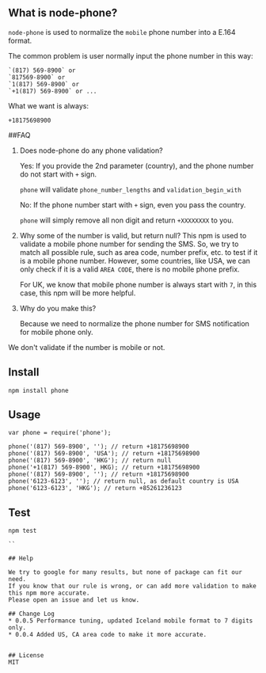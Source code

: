 ## What is node-phone?
`node-phone` is used to normalize the `mobile` phone number into a E.164 format.

The common problem is user normally input the phone number in this way:

```
`(817) 569-8900` or
`817569-8900` or
`1(817) 569-8900` or
`+1(817) 569-8900` or ...
```

What we want is always:

```
+18175698900
```

##FAQ

1. Does node-phone do any phone validation?

	Yes: If you provide the 2nd parameter (country), and the phone number do not start with `+` sign.

	`phone` will validate `phone_number_lengths` and `validation_begin_with`

	No: If the phone number start with `+` sign, even you pass the country.

	`phone` will simply remove all non digit and return `+XXXXXXXX` to you.

2. Why some of the number is valid, but return null?
	This npm is used to validate a mobile phone number for sending the SMS.
	So, we try to match all possible rule, such as area code, number prefix, etc. to test if it is a mobile phone number.
	However, some countries, like USA, we can only check if it is a valid `AREA CODE`, there is no mobile phone prefix.

	For UK, we know that mobile phone number is always start with `7`, in this case, this npm will be more helpful.

3. Why do you make this?

	Because we need to normalize the phone number for SMS notification for mobile phone only.

We don't validate if the number is mobile or not.


## Install
```
npm install phone
```

## Usage
```
var phone = require('phone');

phone('(817) 569-8900', ''); // return +18175698900
phone('(817) 569-8900', 'USA'); // return +18175698900
phone('(817) 569-8900', 'HKG'); // return null
phone('+1(817) 569-8900', HKG); // return +18175698900
phone('(817) 569-8900', ''); // return +18175698900
phone('6123-6123', ''); // return null, as default country is USA
phone('6123-6123', 'HKG'); // return +85261236123

```


## Test

```
npm test

``

## Help

We try to google for many results, but none of package can fit our need.
If you know that our rule is wrong, or can add more validation to make this npm more accurate.
Please open an issue and let us know.

## Change Log
* 0.0.5	Performance tuning, updated Iceland mobile format to 7 digits only.
* 0.0.4	Added US, CA area code to make it more accurate.


## License
MIT

